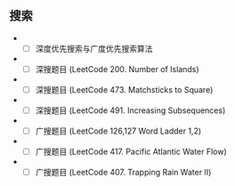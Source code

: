 
## 搜索
* - [ ]  深度优先搜索与广度优先搜索算法 
* - [ ]  深搜题目 (LeetCode 200. Number of Islands) 
* - [ ] 深搜题目 (LeetCode 473. Matchsticks to Square) 
* - [ ] 深搜题目 (LeetCode 491. Increasing Subsequences)
*  - [ ]  广搜题目 (LeetCode 126,127 Word Ladder 1,2) 
*  - [ ]  广搜题目 (LeetCode 417. Pacific Atlantic Water Flow) 
*  - [ ] 广搜题目 (LeetCode 407. Trapping Rain Water II)
